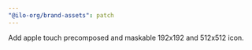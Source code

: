 ```yaml
---
"@ilo-org/brand-assets": patch
---
```


Add apple touch precomposed and maskable 192x192 and 512x512 icon.
